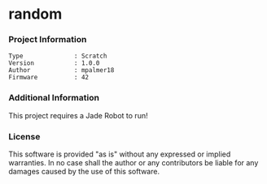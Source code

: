 random
================



### Project Information
```
Type              : Scratch
Version           : 1.0.0
Author            : mpalmer18
Firmware          : 42
```

### Additional Information
This project requires a Jade Robot to run!

### License
This software is provided "as is" without any expressed or implied warranties.  In no case shall the author or any contributors be liable for any damages caused by the use of this software.

